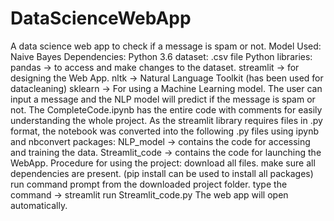 # DataScienceWebApp
A data science web app to check if a message is spam or not.
Model Used:
Naive Bayes
Dependencies:
Python 3.6
dataset: .csv file
  Python libraries:
         pandas -> to access and make changes to the dataset.
      streamlit -> for designing the Web App.
         nltk   -> Natural Language Toolkit (has been used for datacleaning)
        sklearn -> For using a Machine Learning model.
The user can input a message and the NLP model will predict if the message is spam or not.
The CompleteCode.ipynb has the entire code with comments for easily understanding the whole project.
As the streamlit library requires files in .py format, the notebook was converted into  the following .py files using ipynb and nbconvert packages:
NLP_model -> contains the code for accessing and training the data.
Streamlit_code -> contains the code for launching the WebApp.
Procedure for using the project:
download all files.
make sure all dependencies are present. (pip install can be used to install all packages)
run command prompt from the downloaded project folder.
type the command -> streamlit run Streamlit_code.py
The web app will open automatically.
